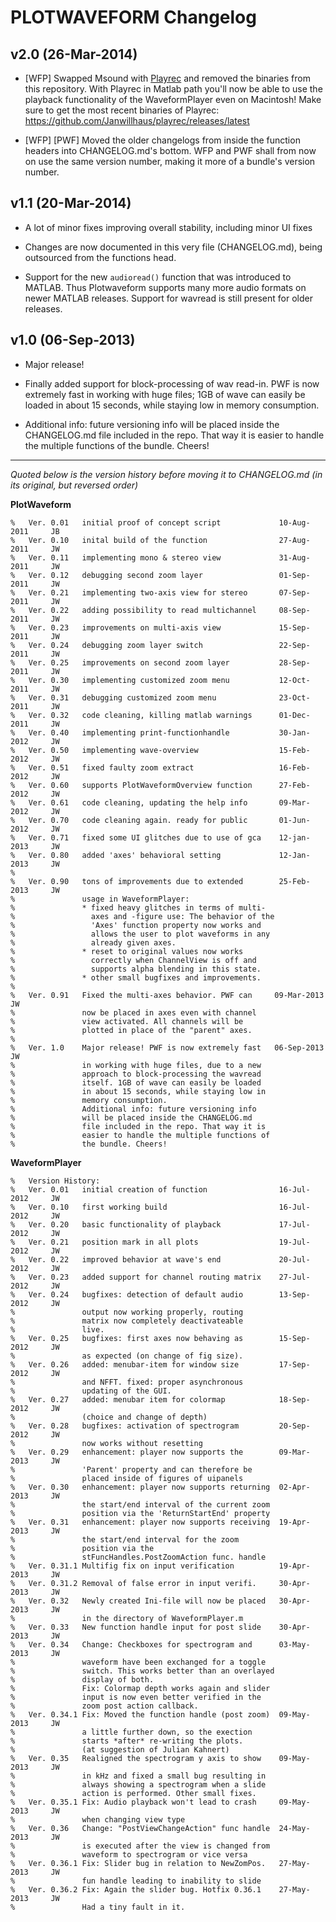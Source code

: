 # PLOTWAVEFORM Changelog

## v2.0 (26-Mar-2014)

* [WFP] Swapped Msound with [Playrec](https://github.com/Janwillhaus/playrec) and removed the binaries from this repository. With Playrec in Matlab path you'll now be able to use the playback functionality of the WaveformPlayer even on Macintosh! Make sure to get the most recent binaries of Playrec: https://github.com/Janwillhaus/playrec/releases/latest

* [WFP] [PWF] Moved the older changelogs from inside the function headers into CHANGELOG.md's bottom. WFP and PWF shall from now on use the same version number, making it more of a bundle's version number.

## v1.1 (20-Mar-2014)

* A lot of minor fixes improving overall stability, including minor UI fixes

+ Changes are now documented in this very file (CHANGELOG.md), being outsourced from the functions head.

+ Support for the new `audioread()` function that was introduced to MATLAB. Thus Plotwaveform supports many more audio formats on newer MATLAB releases. Support for wavread is still present for older releases.

## v1.0 (06-Sep-2013)

* Major release!

+ Finally added support for block-processing of wav read-in. PWF is now extremely fast in working with huge files; 1GB of wave can easily be loaded in about 15 seconds, while staying low in memory consumption.

+ Additional info: future versioning info will be placed inside the CHANGELOG.md file included in the repo. That way it is  easier to handle the multiple functions of the bundle. Cheers!

***
*Quoted below is the version history before moving it to CHANGELOG.md (in its original, but reversed order)*

**PlotWaveform**

```
%   Ver. 0.01   initial proof of concept script             10-Aug-2011     JB
%   Ver. 0.10   inital build of the function                27-Aug-2011     JW
%   Ver. 0.11   implementing mono & stereo view             31-Aug-2011     JW
%   Ver. 0.12   debugging second zoom layer                 01-Sep-2011     JW
%   Ver. 0.21   implementing two-axis view for stereo       07-Sep-2011     JW
%   Ver. 0.22   adding possibility to read multichannel     08-Sep-2011     JW
%   Ver. 0.23   improvements on multi-axis view             15-Sep-2011     JW
%   Ver. 0.24   debugging zoom layer switch                 22-Sep-2011     JW
%   Ver. 0.25   improvements on second zoom layer           28-Sep-2011     JW
%   Ver. 0.30   implementing customized zoom menu           12-Oct-2011     JW
%   Ver. 0.31   debugging customized zoom menu              23-Oct-2011     JW
%   Ver. 0.32   code cleaning, killing matlab warnings      01-Dec-2011     JW
%   Ver. 0.40   implementing print-functionhandle           30-Jan-2012     JW
%   Ver. 0.50   implementing wave-overview                  15-Feb-2012     JW
%   Ver. 0.51   fixed faulty zoom extract                   16-Feb-2012     JW
%   Ver. 0.60   supports PlotWaveformOverview function      27-Feb-2012     JW
%   Ver. 0.61   code cleaning, updating the help info       09-Mar-2012     JW
%   Ver. 0.70   code cleaning again. ready for public       01-Jun-2012     JW
%   Ver. 0.71   fixed some UI glitches due to use of gca    12-jan-2013     JW
%   Ver. 0.80   added 'axes' behavioral setting             12-Jan-2013     JW
%
%   Ver. 0.90   tons of improvements due to extended        25-Feb-2013     JW
%               usage in WaveformPlayer:
%               * fixed heavy glitches in terms of multi-
%                 axes and -figure use: The behavior of the
%                 'Axes' function property now works and
%                 allows the user to plot waveforms in any
%                 already given axes.
%               * reset to original values now works 
%                 correctly when ChannelView is off and 
%                 supports alpha blending in this state.
%               * other small bugfixes and improvements.
%
%   Ver. 0.91   Fixed the multi-axes behavior. PWF can     09-Mar-2013      JW
%               now be placed in axes even with channel
%               view activated. All channels will be 
%               plotted in place of the "parent" axes.
%
%   Ver. 1.0    Major release! PWF is now extremely fast   06-Sep-2013      JW
%               in working with huge files, due to a new
%               approach to block-processing the wavread
%               itself. 1GB of wave can easily be loaded
%               in about 15 seconds, while staying low in
%               memory consumption.
%               Additional info: future versioning info 
%               will be placed inside the CHANGELOG.md 
%               file included in the repo. That way it is 
%               easier to handle the multiple functions of 
%               the bundle. Cheers!
```



**WaveformPlayer**

```
%   Version History:
%   Ver. 0.01   initial creation of function                16-Jul-2012     JW
%   Ver. 0.10   first working build                         16-Jul-2012     JW
%   Ver. 0.20   basic functionality of playback             17-Jul-2012     JW
%   Ver. 0.21   position mark in all plots                  19-Jul-2012     JW
%   Ver. 0.22   improved behavior at wave's end             20-Jul-2012     JW
%   Ver. 0.23   added support for channel routing matrix    27-Jul-2012     JW
%   Ver. 0.24   bugfixes: detection of default audio        13-Sep-2012     JW
%               output now working properly, routing 
%               matrix now completely deactivateable
%               live.
%   Ver. 0.25   bugfixes: first axes now behaving as        15-Sep-2012     JW
%               as expected (on change of fig size).
%   Ver. 0.26   added: menubar-item for window size         17-Sep-2012     JW
%               and NFFT. fixed: proper asynchronous
%               updating of the GUI.
%   Ver. 0.27   added: menubar item for colormap            18-Sep-2012     JW
%               (choice and change of depth)
%   Ver. 0.28   bugfixes: activation of spectrogram         20-Sep-2012     JW
%               now works without resetting 
%   Ver. 0.29   enhancement: player now supports the        09-Mar-2013     JW 
%               'Parent' property and can therefore be
%               placed inside of figures of uipanels
%   Ver. 0.30   enhancement: player now supports returning  02-Apr-2013     JW
%               the start/end interval of the current zoom
%               position via the 'ReturnStartEnd' property
%   Ver. 0.31   enhancement: player now supports receiving  19-Apr-2013     JW
%               the start/end interval for the zoom 
%               position via the 
%               stFuncHandles.PostZoomAction func. handle
%   Ver. 0.31.1 Multifig fix on input verification          19-Apr-2013     JW
%   Ver. 0.31.2 Removal of false error in input verifi.     30-Apr-2013     JW
%   Ver. 0.32   Newly created Ini-file will now be placed   30-Apr-2013     JW
%               in the directory of WaveformPlayer.m
%   Ver. 0.33   New function handle input for post slide    30-Apr-2013     JW
%   Ver. 0.34   Change: Checkboxes for spectrogram and      03-May-2013     JW
%               waveform have been exchanged for a toggle
%               switch. This works better than an overlayed
%               display of both.
%               Fix: Colormap depth works again and slider
%               input is now even better verified in the
%               zoom post action callback.
%   Ver. 0.34.1 Fix: Moved the function handle (post zoom)  09-May-2013     JW
%               a little further down, so the exection 
%               starts *after* re-writing the plots. 
%               (at suggestion of Julian Kahnert) 
%   Ver. 0.35   Realigned the spectrogram y axis to show    09-May-2013     JW
%               in kHz and fixed a small bug resulting in 
%               always showing a spectrogram when a slide
%               action is performed. Other small fixes.
%   Ver. 0.35.1 Fix: Audio playback won't lead to crash     09-May-2013     JW
%               when changing view type
%   Ver. 0.36   Change: "PostViewChangeAction" func handle  24-May-2013     JW
%               is executed after the view is changed from
%               waveform to spectrogram or vice versa
%   Ver. 0.36.1 Fix: Slider bug in relation to NewZomPos.   27-May-2013     JW
%               fun handle leading to inability to slide
%   Ver. 0.36.2 Fix: Again the slider bug. Hotfix 0.36.1    27-May-2013     JW
%               Had a tiny fault in it.
```